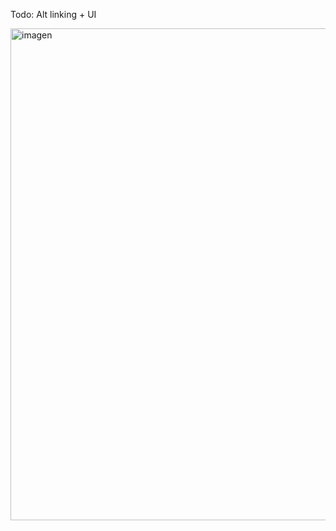 Todo: Alt linking + UI

<img width="957" height="787" alt="imagen" src="https://github.com/user-attachments/assets/86810ecc-9800-489a-87b2-f64f62ce20d8" />
